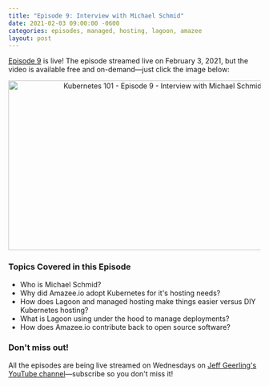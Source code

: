 ```yaml
---
title: "Episode 9: Interview with Michael Schmid"
date: 2021-02-03 09:00:00 -0600
categories: episodes, managed, hosting, lagoon, amazee
layout: post
---
```

[Episode 9](https://www.youtube.com/watch?v=D5QOwhLE3mY) is live! The episode streamed live on February 3, 2021, but the video is available free and on-demand—just click the image below:

<div style="text-align: center;" class="thumb-wrapper">
  <a href="https://www.youtube.com/watch?v=D5QOwhLE3mY">
    <img src="/assets/images/episode-09.jpg" width="600" height="338" alt="Kubernetes 101 - Episode 9 - Interview with Michael Schmid" class="parent-img-responsive"><span></span>
  </a>
</div>

### Topics Covered in this Episode

  - Who is Michael Schmid?
  - Why did Amazee.io adopt Kubernetes for it's hosting needs?
  - How does Lagoon and managed hosting make things easier versus DIY Kubernetes hosting?
  - What is Lagoon using under the hood to manage deployments?
  - How does Amazee.io contribute back to open source software?

### Don't miss out!

All the episodes are being live streamed on Wednesdays on [Jeff Geerling's YouTube channel](https://www.youtube.com/c/JeffGeerling)—subscribe so you don't miss it!
